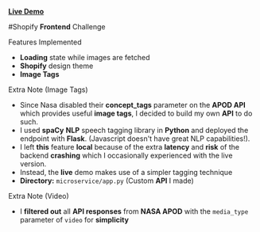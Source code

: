 **[Live Demo](https://spacestagram-shopify.herokuapp.com/)**

#Shopify **Frontend** Challenge


Features Implemented
- **Loading** state while images are fetched
- **Shopify** design theme
- **Image Tags**

Extra Note (Image Tags)
- Since Nasa disabled their **concept_tags** parameter on the **APOD API** which provides useful **image tags**, I decided to build my own **API** to do such. 
- I used **spaCy** **NLP** speech tagging library in **Python** and deployed the endpoint with **Flask**. (Javascript doesn't have great NLP capabilities!).
- I left **this** feature **local** because of the extra **latency** and **risk** of the backend **crashing** which I occasionally experienced with the live version.
- Instead, the **live** demo makes use of a simpler tagging technique 
- **Directory:** `microservice/app.py` (Custom **API** I made)

Extra Note (Video)
- I **filtered out** all **API responses** from **NASA APOD** with the `media_type` parameter of `video` for **simplicity**

